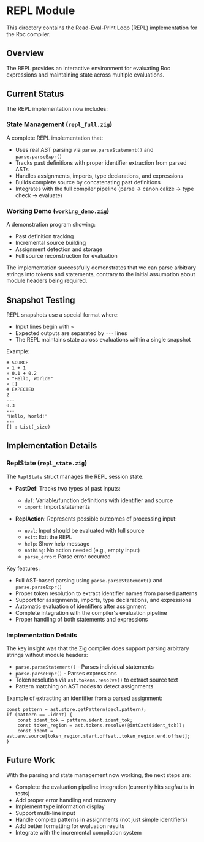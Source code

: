 # REPL Module

This directory contains the Read-Eval-Print Loop (REPL) implementation for the Roc compiler.

## Overview

The REPL provides an interactive environment for evaluating Roc expressions and maintaining state across multiple evaluations.

## Current Status

The REPL implementation now includes:

### State Management (`repl_full.zig`)
A complete REPL implementation that:
- Uses real AST parsing via `parse.parseStatement()` and `parse.parseExpr()`
- Tracks past definitions with proper identifier extraction from parsed ASTs
- Handles assignments, imports, type declarations, and expressions
- Builds complete source by concatenating past definitions
- Integrates with the full compiler pipeline (parse → canonicalize → type check → evaluate)

### Working Demo (`working_demo.zig`)
A demonstration program showing:
- Past definition tracking
- Incremental source building
- Assignment detection and storage
- Full source reconstruction for evaluation

The implementation successfully demonstrates that we can parse arbitrary strings into tokens and statements, contrary to the initial assumption about module headers being required.

## Snapshot Testing

REPL snapshots use a special format where:
- Input lines begin with `» ` 
- Expected outputs are separated by `---` lines
- The REPL maintains state across evaluations within a single snapshot

Example:
```
# SOURCE
» 1 + 1
» 0.1 + 0.2
» "Hello, World!"
» []
# EXPECTED
2
---
0.3
---
"Hello, World!"
---
[] : List(_size)
```

## Implementation Details

### ReplState (`repl_state.zig`)

The `ReplState` struct manages the REPL session state:

- **PastDef**: Tracks two types of past inputs:
  - `def`: Variable/function definitions with identifier and source
  - `import`: Import statements

- **ReplAction**: Represents possible outcomes of processing input:
  - `eval`: Input should be evaluated with full source
  - `exit`: Exit the REPL
  - `help`: Show help message
  - `nothing`: No action needed (e.g., empty input)
  - `parse_error`: Parse error occurred

Key features:
- Full AST-based parsing using `parse.parseStatement()` and `parse.parseExpr()`
- Proper token resolution to extract identifier names from parsed patterns
- Support for assignments, imports, type declarations, and expressions
- Automatic evaluation of identifiers after assignment
- Complete integration with the compiler's evaluation pipeline
- Proper handling of both statements and expressions

### Implementation Details

The key insight was that the Zig compiler does support parsing arbitrary strings without module headers:
- `parse.parseStatement()` - Parses individual statements
- `parse.parseExpr()` - Parses expressions
- Token resolution via `ast.tokens.resolve()` to extract source text
- Pattern matching on AST nodes to detect assignments

Example of extracting an identifier from a parsed assignment:
```zig
const pattern = ast.store.getPattern(decl.pattern);
if (pattern == .ident) {
    const ident_tok = pattern.ident.ident_tok;
    const token_region = ast.tokens.resolve(@intCast(ident_tok));
    const ident = ast.env.source[token_region.start.offset..token_region.end.offset];
}
```

## Future Work

With the parsing and state management now working, the next steps are:
- Complete the evaluation pipeline integration (currently hits segfaults in tests)
- Add proper error handling and recovery
- Implement type information display
- Support multi-line input
- Handle complex patterns in assignments (not just simple identifiers)
- Add better formatting for evaluation results
- Integrate with the incremental compilation system